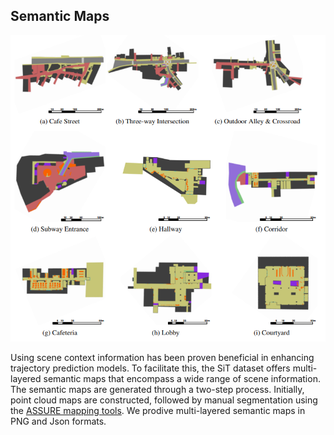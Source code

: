 ## Semantic Maps
<!-- 
<p>
  <img src="./images/semantic_maps.png" alt>
    <em align="center">Visualization of semantic maps for each location.</em>
</p>
 -->

![Demo_data Illustration](https://github.com/SPALaboratory/SiT-Dataset/blob/main/images/semantic_maps.png)

Using scene context information has been proven beneficial in enhancing trajectory prediction models. To facilitate this, the SiT dataset offers multi-layered semantic maps that encompass a wide range of scene information.
The semantic maps are generated through a two-step process. Initially, point cloud maps are constructed, followed by manual segmentation using the <a href="https://github.com/hatem-darweesh/assuremappingtools">ASSURE mapping tools</a>. 
We prodive multi-layered semantic maps in PNG and Json formats.

